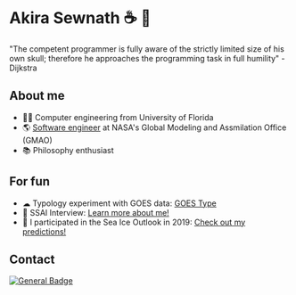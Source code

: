 # Akira Sewnath ☕ 🌲

"The competent programmer is fully aware of the strictly limited size of his own skull; therefore he approaches the programming task in full humility" -Dijkstra

## About me

- 👩‍🎓 Computer engineering from University of Florida
- 🌎 [Software engineer](https://science.gsfc.nasa.gov/sed/bio/akira.sewnath) at NASA's Global Modeling and Assmilation Office (GMAO)
- 📚 Philosophy enthusiast

## For fun
- ☁ Typology experiment with GOES data: [GOES Type](https://asewnath.github.io/goes_type/)
- 🤝 SSAI Interview: [Learn more about me!](https://www.ssaihq.com/news/-/articles/meet-akira-sewnath?backURL=https%3A%2F%2Fwww.ssaihq.com%2Fnews%3Fp_p_id%3Dcom_liferay_asset_publisher_web_portlet_AssetPublisherPortlet_INSTANCE_uvyc%26p_p_lifecycle%3D0%26p_p_state%3Dnormal%26p_p_mode%3Dview)
- 🧊 I participated in the Sea Ice Outlook in 2019: [Check out my predictions!](https://www.arcus.org/sipn/sea-ice-outlook/2019/august)

## Contact
[![General Badge](https://img.shields.io/badge/LinkedIn-0077B5?style=for-the-badge&logo=linkedin&logoColor=white)](https://www.linkedin.com/in/akira-sewnath-1bbb26105/)

<!--
**asewnath/asewnath** is a ✨ _special_ ✨ repository because its `README.md` (this file) appears on your GitHub profile.

Here are some ideas to get you started:

- 🔭 I’m currently working on ...
- 🌱 I’m currently learning ...
- 👯 I’m looking to collaborate on ...
- 🤔 I’m looking for help with ...
- 💬 Ask me about ...
- 📫 How to reach me: ...
- 😄 Pronouns: ...
- ⚡ Fun fact: ...
-->
